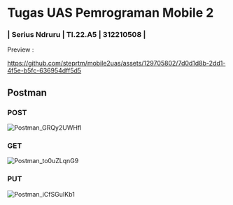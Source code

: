 # Tugas UAS Pemrograman Mobile 2

### | Serius Ndruru | TI.22.A5 | 312210508 |

Preview :



https://github.com/steprtm/mobile2uas/assets/129705802/7d0d1d8b-2dd1-4f5e-b5fc-636954dff5d5



## Postman
### POST
![Postman_GRQy2UWHfI](https://github.com/steprtm/mobile2uas/assets/129705802/7dd67201-cf2a-4338-9a2d-b4e2c77f62c9)
### GET
![Postman_to0uZLqnG9](https://github.com/steprtm/mobile2uas/assets/129705802/81e67d2c-38db-4e04-bb94-432cc02d7360)
### PUT
![Postman_iCfSGuIKb1](https://github.com/steprtm/mobile2uas/assets/129705802/13aa60b3-12a1-4e98-8b61-a70a1a83ad6b)



